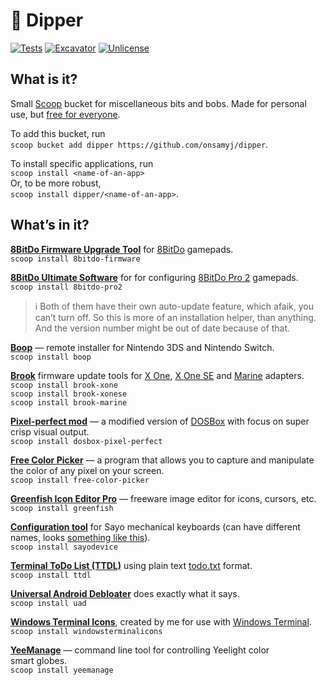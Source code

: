 # 🥣 Dipper

[![Tests](https://github.com/onsamyj/dipper/actions/workflows/ci.yml/badge.svg)](https://github.com/onsamyj/dipper/actions/workflows/ci.yml) [![Excavator](https://github.com/onsamyj/dipper/actions/workflows/excavator.yml/badge.svg)](https://github.com/onsamyj/dipper/actions/workflows/excavator.yml) [![Unlicense](https://img.shields.io/badge/Unlicense-Public_Domain-informational?logo=unlicense)](https://unlicense.org/)

## What is it?

Small [Scoop](https://scoop.sh/) bucket for miscellaneous bits and bobs. Made for personal use, but [free for everyone](https://unlicense.org/).

To add this bucket, run\
`scoop bucket add dipper https://github.com/onsamyj/dipper`.

To install specific applications, run\
`scoop install <name-of-an-app>`\
Or, to be more robust,\
`scoop install dipper/<name-of-an-app>`.

## What’s in it?

**[8BitDo Firmware Upgrade Tool](https://support.8bitdo.com/firmware-updater.html)** for [8BitDo](https://www.8bitdo.com/) gamepads.\
`scoop install 8bitdo-firmware`

**[8BitDo Ultimate Software](https://support.8bitdo.com/ultimate/pro2.html)** for for configuring [8BitDo Pro 2](https://www.8bitdo.com/pro2/) gamepads.\
`scoop install 8bitdo-pro2`

> ℹ️ Both of them have their own auto-update feature, which afaik, you can’t turn off. So this is more of an installation helper, than anything. And the version number might be out of date because of that.

**[Boop](https://github.com/miltoncandelero/Boop)** — remote installer for Nintendo 3DS and Nintendo Switch.\
`scoop install boop`

**[Brook](https://www.brookaccessory.com/)** firmware update tools for [X One](https://www.brookaccessory.com/detail/84585951/), [X One SE](https://www.brookaccessory.com/detail/43268489/) and [Marine](https://www.brookaccessory.com/detail/15320432/) adapters.\
`scoop install brook-xone`\
`scoop install brook-xonese`\
`scoop install brook-marine`

**[Pixel-perfect mod](https://github.com/bladeSk/DOSBox-pixel-perfect)** — a modified version of [DOSBox](https://www.dosbox.com/) with focus on super crisp visual output.\
`scoop install dosbox-pixel-perfect`

**[Free Color Picker](https://www.pazera-software.com/products/free-color-picker/)** — a program that allows you to capture and manipulate the color of any pixel on your screen.\
`scoop install free-color-picker`

**[Greenfish Icon Editor Pro](http://greenfishsoftware.org/gfie.php)** — freeware image editor for icons, cursors, etc.\
`scoop install greenfish`

**[Configuration tool](https://sayodevice.com/help/std/en/web-device/)** for Sayo mechanical keyboards (can have different names, looks [something like this](https://i.imgur.com/pok4pys.png)).\
`scoop install sayodevice`

**[Terminal ToDo List (TTDL)](https://github.com/VladimirMarkelov/ttdl/)** using plain text [todo.txt](https://todotxt.org) format.\
`scoop install ttdl`

**[Universal Android Debloater](https://github.com/0x192/universal-android-debloater)** does exactly what it says.\
`scoop install uad`

**[Windows Terminal Icons](https://github.com/onsamyj/WindowsTerminalIcons)**, created by me for use with [Windows Terminal](https://github.com/microsoft/terminal).\
`scoop install windowsterminalicons`

**[YeeManage](https://github.com/mdjx/YeeManage)** — command line tool for controlling Yeelight color smart globes.\
`scoop install yeemanage`

<!--

  ↑ ↑    .  .  _   _   _
=(o o)=  |\ | | | |_| |_
(") (")  | \| |_| |   |_
--- nothing personal ---
This is unlicense.org’d.

Picture of a bird in the Social Preview (https://repository-images.githubusercontent.com/576199798/1551b624-4a96-4b45-901f-2f27495aeae6) is from https://pixabay.com/photos/dipper-bird-perched-animal-6992782/

-->
